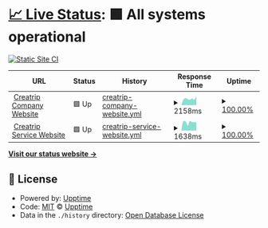 # [📈 Live Status](https://status.creatrip.com): <!--live status--> **🟩 All systems operational**

[![Static Site CI](https://github.com/creatrip/status/workflows/Static%20Site%20CI/badge.svg)](https://github.com/creatrip/status/actions?query=workflow%3A%22Static+Site+CI%22)

<!--start: status pages-->
<!-- This summary is generated by Upptime (https://github.com/upptime/upptime) -->
<!-- Do not edit this manually, your changes will be overwritten -->
<!-- prettier-ignore -->
| URL | Status | History | Response Time | Uptime |
| --- | ------ | ------- | ------------- | ------ |
| <img alt="" src="https://icons.duckduckgo.com/ip3/creatrip.co.kr.ico" height="13"> [Creatrip Company Website](https://creatrip.co.kr) | 🟩 Up | [creatrip-company-website.yml](https://github.com/creatrip/status/commits/HEAD/history/creatrip-company-website.yml) | <details><summary><img alt="Response time graph" src="./graphs/creatrip-company-website/response-time-week.png" height="20"> 2158ms</summary><br><a href="https://status.creatrip.com/history/creatrip-company-website"><img alt="Response time 2158" src="https://img.shields.io/endpoint?url=https%3A%2F%2Fraw.githubusercontent.com%2Fcreatrip%2Fstatus%2FHEAD%2Fapi%2Fcreatrip-company-website%2Fresponse-time.json"></a><br><a href="https://status.creatrip.com/history/creatrip-company-website"><img alt="24-hour response time 1808" src="https://img.shields.io/endpoint?url=https%3A%2F%2Fraw.githubusercontent.com%2Fcreatrip%2Fstatus%2FHEAD%2Fapi%2Fcreatrip-company-website%2Fresponse-time-day.json"></a><br><a href="https://status.creatrip.com/history/creatrip-company-website"><img alt="7-day response time 2158" src="https://img.shields.io/endpoint?url=https%3A%2F%2Fraw.githubusercontent.com%2Fcreatrip%2Fstatus%2FHEAD%2Fapi%2Fcreatrip-company-website%2Fresponse-time-week.json"></a><br><a href="https://status.creatrip.com/history/creatrip-company-website"><img alt="30-day response time 2158" src="https://img.shields.io/endpoint?url=https%3A%2F%2Fraw.githubusercontent.com%2Fcreatrip%2Fstatus%2FHEAD%2Fapi%2Fcreatrip-company-website%2Fresponse-time-month.json"></a><br><a href="https://status.creatrip.com/history/creatrip-company-website"><img alt="1-year response time 2158" src="https://img.shields.io/endpoint?url=https%3A%2F%2Fraw.githubusercontent.com%2Fcreatrip%2Fstatus%2FHEAD%2Fapi%2Fcreatrip-company-website%2Fresponse-time-year.json"></a></details> | <details><summary><a href="https://status.creatrip.com/history/creatrip-company-website">100.00%</a></summary><a href="https://status.creatrip.com/history/creatrip-company-website"><img alt="All-time uptime 100.00%" src="https://img.shields.io/endpoint?url=https%3A%2F%2Fraw.githubusercontent.com%2Fcreatrip%2Fstatus%2FHEAD%2Fapi%2Fcreatrip-company-website%2Fuptime.json"></a><br><a href="https://status.creatrip.com/history/creatrip-company-website"><img alt="24-hour uptime 100.00%" src="https://img.shields.io/endpoint?url=https%3A%2F%2Fraw.githubusercontent.com%2Fcreatrip%2Fstatus%2FHEAD%2Fapi%2Fcreatrip-company-website%2Fuptime-day.json"></a><br><a href="https://status.creatrip.com/history/creatrip-company-website"><img alt="7-day uptime 100.00%" src="https://img.shields.io/endpoint?url=https%3A%2F%2Fraw.githubusercontent.com%2Fcreatrip%2Fstatus%2FHEAD%2Fapi%2Fcreatrip-company-website%2Fuptime-week.json"></a><br><a href="https://status.creatrip.com/history/creatrip-company-website"><img alt="30-day uptime 100.00%" src="https://img.shields.io/endpoint?url=https%3A%2F%2Fraw.githubusercontent.com%2Fcreatrip%2Fstatus%2FHEAD%2Fapi%2Fcreatrip-company-website%2Fuptime-month.json"></a><br><a href="https://status.creatrip.com/history/creatrip-company-website"><img alt="1-year uptime 100.00%" src="https://img.shields.io/endpoint?url=https%3A%2F%2Fraw.githubusercontent.com%2Fcreatrip%2Fstatus%2FHEAD%2Fapi%2Fcreatrip-company-website%2Fuptime-year.json"></a></details>
| <img alt="" src="https://icons.duckduckgo.com/ip3/creatrip.com.ico" height="13"> [Creatrip Service Website](https://creatrip.com) | 🟩 Up | [creatrip-service-website.yml](https://github.com/creatrip/status/commits/HEAD/history/creatrip-service-website.yml) | <details><summary><img alt="Response time graph" src="./graphs/creatrip-service-website/response-time-week.png" height="20"> 1638ms</summary><br><a href="https://status.creatrip.com/history/creatrip-service-website"><img alt="Response time 1638" src="https://img.shields.io/endpoint?url=https%3A%2F%2Fraw.githubusercontent.com%2Fcreatrip%2Fstatus%2FHEAD%2Fapi%2Fcreatrip-service-website%2Fresponse-time.json"></a><br><a href="https://status.creatrip.com/history/creatrip-service-website"><img alt="24-hour response time 1657" src="https://img.shields.io/endpoint?url=https%3A%2F%2Fraw.githubusercontent.com%2Fcreatrip%2Fstatus%2FHEAD%2Fapi%2Fcreatrip-service-website%2Fresponse-time-day.json"></a><br><a href="https://status.creatrip.com/history/creatrip-service-website"><img alt="7-day response time 1638" src="https://img.shields.io/endpoint?url=https%3A%2F%2Fraw.githubusercontent.com%2Fcreatrip%2Fstatus%2FHEAD%2Fapi%2Fcreatrip-service-website%2Fresponse-time-week.json"></a><br><a href="https://status.creatrip.com/history/creatrip-service-website"><img alt="30-day response time 1638" src="https://img.shields.io/endpoint?url=https%3A%2F%2Fraw.githubusercontent.com%2Fcreatrip%2Fstatus%2FHEAD%2Fapi%2Fcreatrip-service-website%2Fresponse-time-month.json"></a><br><a href="https://status.creatrip.com/history/creatrip-service-website"><img alt="1-year response time 1638" src="https://img.shields.io/endpoint?url=https%3A%2F%2Fraw.githubusercontent.com%2Fcreatrip%2Fstatus%2FHEAD%2Fapi%2Fcreatrip-service-website%2Fresponse-time-year.json"></a></details> | <details><summary><a href="https://status.creatrip.com/history/creatrip-service-website">100.00%</a></summary><a href="https://status.creatrip.com/history/creatrip-service-website"><img alt="All-time uptime 100.00%" src="https://img.shields.io/endpoint?url=https%3A%2F%2Fraw.githubusercontent.com%2Fcreatrip%2Fstatus%2FHEAD%2Fapi%2Fcreatrip-service-website%2Fuptime.json"></a><br><a href="https://status.creatrip.com/history/creatrip-service-website"><img alt="24-hour uptime 100.00%" src="https://img.shields.io/endpoint?url=https%3A%2F%2Fraw.githubusercontent.com%2Fcreatrip%2Fstatus%2FHEAD%2Fapi%2Fcreatrip-service-website%2Fuptime-day.json"></a><br><a href="https://status.creatrip.com/history/creatrip-service-website"><img alt="7-day uptime 100.00%" src="https://img.shields.io/endpoint?url=https%3A%2F%2Fraw.githubusercontent.com%2Fcreatrip%2Fstatus%2FHEAD%2Fapi%2Fcreatrip-service-website%2Fuptime-week.json"></a><br><a href="https://status.creatrip.com/history/creatrip-service-website"><img alt="30-day uptime 100.00%" src="https://img.shields.io/endpoint?url=https%3A%2F%2Fraw.githubusercontent.com%2Fcreatrip%2Fstatus%2FHEAD%2Fapi%2Fcreatrip-service-website%2Fuptime-month.json"></a><br><a href="https://status.creatrip.com/history/creatrip-service-website"><img alt="1-year uptime 100.00%" src="https://img.shields.io/endpoint?url=https%3A%2F%2Fraw.githubusercontent.com%2Fcreatrip%2Fstatus%2FHEAD%2Fapi%2Fcreatrip-service-website%2Fuptime-year.json"></a></details>

<!--end: status pages-->

[**Visit our status website →**](https://status.creatrip.com)

## 📄 License

- Powered by: [Upptime](https://github.com/upptime/upptime)
- Code: [MIT](./LICENSE) © [Upptime](https://upptime.js.org)
- Data in the `./history` directory: [Open Database License](https://opendatacommons.org/licenses/odbl/1-0/)
